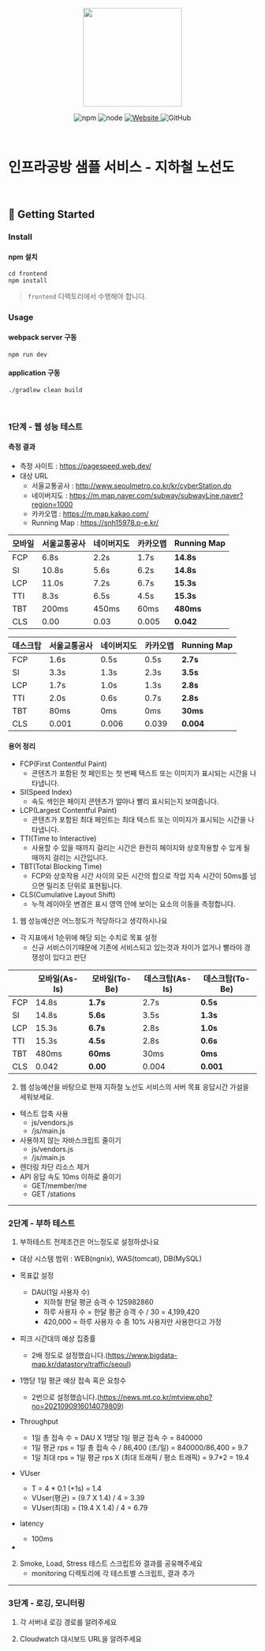 <p align="center">
    <img width="200px;" src="https://raw.githubusercontent.com/woowacourse/atdd-subway-admin-frontend/master/images/main_logo.png"/>
</p>
<p align="center">
  <img alt="npm" src="https://img.shields.io/badge/npm-%3E%3D%205.5.0-blue">
  <img alt="node" src="https://img.shields.io/badge/node-%3E%3D%209.3.0-blue">
  <a href="https://edu.nextstep.camp/c/R89PYi5H" alt="nextstep atdd">
    <img alt="Website" src="https://img.shields.io/website?url=https%3A%2F%2Fedu.nextstep.camp%2Fc%2FR89PYi5H">
  </a>
  <img alt="GitHub" src="https://img.shields.io/github/license/next-step/atdd-subway-service">
</p>

<br>

# 인프라공방 샘플 서비스 - 지하철 노선도

<br>

## 🚀 Getting Started

### Install
#### npm 설치
```
cd frontend
npm install
```
> `frontend` 디렉토리에서 수행해야 합니다.

### Usage
#### webpack server 구동
```
npm run dev
```
#### application 구동
```
./gradlew clean build
```
<br>


### 1단계 - 웹 성능 테스트
#### 측정 결과
- 측정 사이트 : https://pagespeed.web.dev/
- 대상 URL
    - 서울교통공사 : http://www.seoulmetro.co.kr/kr/cyberStation.do
    - 네이버지도 : https://m.map.naver.com/subway/subwayLine.naver?region=1000
    - 카카오맵 : https://m.map.kakao.com/
    - Running Map : https://snh15978.p-e.kr/

| 모바일 | 서울교통공사 | 네이버지도 | 카카오맵  | Running Map |
|-----|--------|-------|-------|-------------|
| FCP | 6.8s   | 2.2s  | 1.7s  | **14.8s**   |
| SI  | 10.8s  | 5.6s  | 6.2s  | **14.8s**   |
| LCP | 11.0s  | 7.2s  | 6.7s  | **15.3s**   |
| TTI | 8.3s   | 6.5s  | 4.5s  | **15.3s**   |
| TBT | 200ms  | 450ms | 60ms  | **480ms**   |
| CLS | 0.00   | 0.03  | 0.005 | **0.042**   |

| 데스크탑 | 서울교통공사 | 네이버지도 | 카카오맵  | Running Map |
|------|--------|-------|-------|-------------|
| FCP  | 1.6s   | 0.5s  | 0.5s  | **2.7s**    |
| SI   | 3.3s   | 1.3s  | 2.3s  | **3.5s**    |
| LCP  | 1.7s   | 1.0s  | 1.3s  | **2.8s**    |
| TTI  | 2.0s   | 0.6s  | 0.7s  | **2.8s**    |
| TBT  | 80ms   | 0ms   | 0ms   | **30ms**    |
| CLS  | 0.001  | 0.006 | 0.039 | **0.004**   |

#### 용어 정리
- FCP(First Contentful Paint)
    - 콘텐츠가 포함된 첫 페인트는 첫 번째 텍스트 또는 이미지가 표시되는 시간을 나타냅니다.
- SI(Speed Index)
    - 속도 색인은 페이지 콘텐츠가 얼마나 빨리 표시되는지 보여줍니다.
- LCP(Largest Contentful Paint)
    - 콘텐츠가 포함된 최대 페인트는 최대 텍스트 또는 이미지가 표시되는 시간을 나타냅니다.
- TTI(Time to Interactive)
    - 사용할 수 있을 때까지 걸리는 시간은 완전히 페이지와 상호작용할 수 있게 될 때까지 걸리는 시간입니다.
- TBT(Total Blocking Time)
    - FCP와 상호작용 시간 사이의 모든 시간의 합으로 작업 지속 시간이 50ms를 넘으면 밀리초 단위로 표현됩니다.
- CLS(Cumulative Layout Shift)
    - 누적 레이아웃 변경은 표시 영역 안에 보이는 요소의 이동을 측정합니다.

1. 웹 성능예산은 어느정도가 적당하다고 생각하시나요
- 각 지표에서 1순위에 해당 되는 수치로 목표 설정
  - 신규 서비스이기때문에 기존에 서비스되고 있는것과 차이가 없거나 빨라야 경쟁성이 있다고 판단
  
|     | 모바일(As-Is) | 모바일(To-Be) | 데스크탑(As-Is) | 데스크탑(To-Be) |
|-----|------------|------------|-------------|-------------|
| FCP | 14.8s      | **1.7s**   | 2.7s        | **0.5s**    |
| SI  | 14.8s      | **5.6s**   | 3.5s        | **1.3s**    |
| LCP | 15.3s      | **6.7s**   | 2.8s        | **1.0s**    |
| TTI | 15.3s      | **4.5s**   | 2.8s        | **0.6s**    |
| TBT | 480ms      | **60ms**   | 30ms        | **0ms**     |
| CLS | 0.042      | **0.00**   | 0.004       | **0.001**   |

2. 웹 성능예산을 바탕으로 현재 지하철 노선도 서비스의 서버 목표 응답시간 가설을 세워보세요.
- 텍스트 압축 사용
    - js/vendors.js
    - /js/main.js
- 사용하지 않는 자바스크립트 줄이기
    - js/vendors.js
    - /js/main.js
- 렌더링 차단 리소스 제거
- API 응답 속도 10ms 이하로 줄이기
  - GET/member/me
  - GET /stations

---

### 2단계 - 부하 테스트 
1. 부하테스트 전제조건은 어느정도로 설정하셨나요
  - 대상 시스템 범위 : WEB(ngnix), WAS(tomcat), DB(MySQL)

  - 목표값 설정
    - DAU(1일 사용자 수)
      - 지하철 한달 평균 승객 수 125982860
      - 하루 사용자 수 = 한달 평균 승객 수 / 30 = 4,199,420
      - 420,000 = 하루 사용자 수 중 10% 사용자만 사용한다고 가정

  - 피크 시간대의 예상 집중률
    - 2배 정도로 설정했습니다.(https://www.bigdata-map.kr/datastory/traffic/seoul)

  - 1명당 1일 평균 예상 접속 혹은 요청수
    - 2번으로 설정했습니다.(https://news.mt.co.kr/mtview.php?no=2021090916014079809)

  - Throughput
    - 1일 총 접속 수 = DAU X 1명당 1일 평균 접속 수 = 840000
    - 1일 평균 rps = 1일 총 접속 수 / 86,400 (초/일) = 840000/86,400 = 9.7
    - 1일 최대 rps = 1일 평균 rps X (최대 트래픽 / 평소 트래픽) = 9.7*2 = 19.4

  - VUser
    - T = 4 * 0.1 (+1s) = 1.4
    - VUser(평균) = (9.7 X 1.4) / 4 = 3.39
    - VUser(최대) = (19.4 X 1.4) / 4 = 6.79

  - latency
    - 100ms
  - 
2. Smoke, Load, Stress 테스트 스크립트와 결과를 공유해주세요
   - monitoring 디렉토리에 각 테스트별 스크립트, 결과 추가
---

### 3단계 - 로깅, 모니터링
1. 각 서버내 로깅 경로를 알려주세요

2. Cloudwatch 대시보드 URL을 알려주세요
